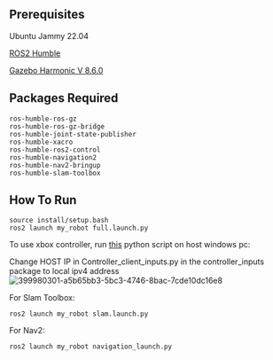 ## Prerequisites
Ubuntu Jammy 22.04

[ROS2 Humble](https://docs.ros.org/en/humble/Installation/Ubuntu-Install-Debs.html)

[Gazebo Harmonic V 8.6.0](https://gazebosim.org/docs/harmonic/install_ubuntu/)

## Packages Required
    ros-humble-ros-gz
    ros-humble-ros-gz-bridge
    ros-humble-joint-state-publisher    
    ros-humble-xacro
    ros-humble-ros2-control
    ros-humble-navigation2 
    ros-humble-nav2-bringup
    ros-humble-slam-toolbox


## How To Run
    source install/setup.bash
    ros2 launch my_robot full.launch.py


To use xbox controller, run [this](https://github.com/hphe14/Socket-Connection-For-Controller-inputs/blob/main/controller_input.py) python script on host windows pc:
    
Change HOST IP in Controller_client_inputs.py in the controller_inputs package to local ipv4 address 
![399980301-a5b65bb3-5bc3-4746-8bac-7cde10dc16e8](https://github.com/user-attachments/assets/cd5073fa-15bf-4209-b936-0b2c28963c04)




For Slam Toolbox:

    ros2 launch my_robot slam.launch.py

For Nav2:

    ros2 launch my_robot navigation_launch.py
